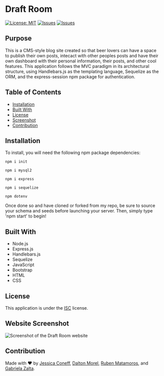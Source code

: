 # Draft Room

[![License: MIT](https://img.shields.io/badge/License-ISC-yellow.svg)](https://opensource.org/licenses/ISC) [![Issues](https://img.shields.io/github/issues/gabrielazalta/draft-room)](https://github.com/gabrielazalta/draft-room/issues) [![Issues](https://img.shields.io/github/contributors/gabrielazalta/draft-room)](https://github.com/gabrielazalta/draft-room/graphs/contributors)

## Purpose
This is a CMS-style blog site created so that beer lovers can have a space to publish their own posts, intecact with other peoples posts and have their own dashboard with their personal information, their posts, and other cool features. This application follows the MVC paradigm in its architectural structure, using Handlebars.js as the templating language, Sequelize as the ORM, and the express-session npm package for authentication.

## Table of Contents
* [Installation](#Installation)
* [Built With](#Built-With)
* [License](#License)
* [Screenshot](#Screenshot)
* [Contribution](#Contribution)

## Installation
To install, you will need the following npm package dependencies: 
```
npm i init
```
```
npm i mysql2
```
```
npm i express
```
```
npm i sequelize
```
```
npm dotenv
```
Once done so and have cloned or forked from my repo, be sure to source your schema and seeds before launching your server. Then, simply type 'npm start' to begin!

## Built With
* Node.js
* Express.js
* Handlebars.js
* Sequelize
* JavaScript
* Bootstrap
* HTML
* CSS

## License
This application is under the [ISC](https://opensource.org/licenses/ISC) license.

## Website Screenshot
![Screenshot of the Draft Room website](./assets/mockup.png)

## Contribution
Made with ❤️ by [Jessica Coneff](https://github.com/jconeff), [Dalton Morel](https://github.com/Dmorrel7), [Ruben Matamoros](https://github.com/valiantcreative33), and [Gabriela Zalta](https://github.com/gabrielazalta).